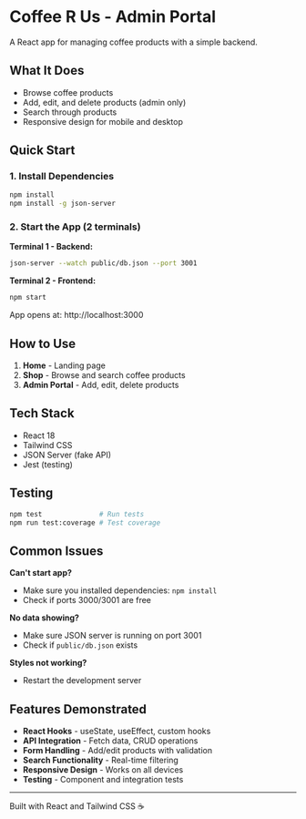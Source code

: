 # Coffee R Us - Admin Portal

A React app for managing coffee products with a simple backend.

## What It Does

- Browse coffee products
- Add, edit, and delete products (admin only)
- Search through products
- Responsive design for mobile and desktop

## Quick Start

### 1. Install Dependencies
```bash
npm install
npm install -g json-server
```

### 2. Start the App (2 terminals)

**Terminal 1 - Backend:**
```bash
json-server --watch public/db.json --port 3001
```

**Terminal 2 - Frontend:**
```bash
npm start
```

App opens at: http://localhost:3000

## How to Use

1. **Home** - Landing page
2. **Shop** - Browse and search coffee products
3. **Admin Portal** - Add, edit, delete products

## Tech Stack

- React 18
- Tailwind CSS
- JSON Server (fake API)
- Jest (testing)

## Testing

```bash
npm test              # Run tests
npm run test:coverage # Test coverage
```

## Common Issues

**Can't start app?**
- Make sure you installed dependencies: `npm install`
- Check if ports 3000/3001 are free

**No data showing?**
- Make sure JSON server is running on port 3001
- Check if `public/db.json` exists

**Styles not working?**
- Restart the development server

## Features Demonstrated

- **React Hooks** - useState, useEffect, custom hooks
- **API Integration** - Fetch data, CRUD operations
- **Form Handling** - Add/edit products with validation
- **Search Functionality** - Real-time filtering
- **Responsive Design** - Works on all devices
- **Testing** - Component and integration tests

---

Built with React and Tailwind CSS ☕️
